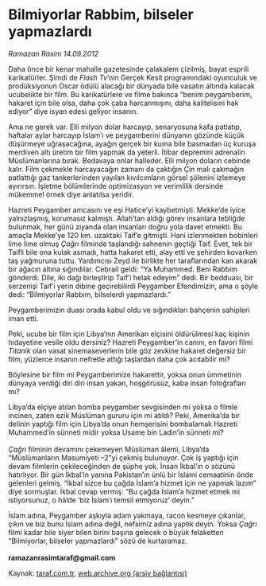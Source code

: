 # Bilmiyorlar Rabbim, bilseler yapmazlardı

*Ramazan Rasim 14.09.2012*

<div class="yazi"><p>Daha önce bir kenar mahalle gazetesinde çalakalem çizilmiş, bayat esprili karikatürler. Şimdi de <i>Flash Tv</i>’nin Gerçek Kesit programındaki oyunculuk ve prodüksiyonun Oscar ödülü alacağı bir dünyada bile vasatın altında kalacak ucubelikte bir film. Bu karikatürlere ve filme bakınca “benim peygamberim, hakaret için bile olsa, daha çok çaba harcanmışını, daha kalitelisini hak ediyor” diye isyan edesi geliyor insanın. </p>
<p>Ama ne gerek var. Elli milyon dolar harcayıp, senaryosuna kafa patlatıp, haftalar aylar harcayıp İslam’ı ve peygamberini dünyanın gözünde küçük düşürmeye uğraşacağına, ayağın gerçek bir kuma bile basmadan üç kuruşa merdiven altı üretim bir film yapmak da yeterli. İtibar depremini adrenalin Müslümanlarına bırak. Bedavaya onlar halleder. Elli milyon doların cebinde kalır. Film çekmekle harcayacağın zamanı da çaktığın Çin malı çakmağın patlattığı gaz tankerlerinden yayılan kıvılcımların görsel şölenini izlemeye ayırırsın. İşletme bölümlerinde optimizasyon ve verimlilik dersinde mükemmel örnek diye anlatılsa yeridir.</p>
<p>Hazreti Peygamber amcasını ve eşi Hatice’yi kaybetmişti. Mekke’de iyice yalnızlaşmış, korumasız kalmıştı. Allah’tan aldığı görev insanlara tebliğde bulunmak, her günü ziyanda olan insanları doğru yola davet etmekti. Bu amaçla Mekke’ye 120 km. uzaktaki Taif’e gitmişti. Hani izlenmekten bobinleri lime lime olmuş <i>Çağrı</i> filminde taşlandığı sahnenin geçtiği Taif. Evet, tek bir Taifli bile ona kulak asmadı, hatta hakaret etti, alay etti ve şehirden kovarken taş yağmuruna tuttu. Yardımcısı Zeyd ile birlikte her taraflarından kan akarak bir ağacın altına sığındılar. Cebrail geldi: “Ya Muhammed. Beni Rabbim gönderdi. Dile, iki dağı birleştirip Taif’i helak edeyim” dedi. Bir bedduası, bir serzenişi Taif’i yerin dibine geçirebilirdi Peygamber Efendimizin, ama o şöyle dedi: “Bilmiyorlar Rabbim, bilselerdi yapmazlardı.”</p>
<p>Peygamberimizin duası orada kabul oldu ve sığındıkları bahçenin sahipleri iman etti. </p>
<p>Peki, ucube bir film için Libya’nın Amerikan elçisini öldürülmesi kaç kişinin hidayetine vesile oldu dersiniz? Hazreti Peygamber’in canını, en favori filmi <i>Titanik</i> olan vasat sinemaseverlerin bile göz zevkine hakaret değersiz bir film, yüzlerce insanın nefretle attığı taşlardan daha çok acıtabilir mi?</p>
<p>Böylesine bir film mi Peygamberimize hakarettir, yoksa onun ümmetinin dünyaya verdiği diri diri insan yakan, hoşgörüsüz, kaba insan fotoğrafları mı? </p>
<p>Libya’da elçiye atılan bomba peygamber sevgisinden mi yoksa o filmle incinen, zaten ezik Müslüman gururu için mi atıldı? Peki, Amerika’da bir delinin yaptığı film için Libya’da onun hemşerisini bombalamak Hazreti Muhammed’in sünneti midir yoksa Usame bin Ladin’in sünneti mi?<br/><br/><i>Çağrı</i> filminin devamını çekemeyen Müslüman âlemi, Libya’da “Müslümanların Masumiyeti –2”yi çekmiş bulunuyor. Çok iş yaptığı için devam filmlerin çekileceğinden de şüphe yok. İnsan İkbal’in o sözünü hatırlıyor. Bir gün İkbal’in yanına Pakistan’ın ünlü bir İslami cemaatinin önde gelenleri gelmiş. “İkbal sizce bu çağda İslam’a hizmet için ne yapmak lazım” diye sormuşlar. İkbal cevap vermiş: “Bu çağda İslam’a hizmet etmek mi istiyorsunuz, o hâlde ‘biz İslam’ı temsil etmiyoruz’ deyin.”</p>
<p>İslam adına, Peygamber aşkıyla adam yakmaya, racon kesmeye çıkanlar, çıkın ve biz bunu İslam adına değil, nefsimiz adına yaptık deyin. Yoksa <i>Çağrı</i> filmi kadar bile siyer bilen birini başına gelecek o büyük felaketten “Bilmiyorlar, bilseler yapmazlardı” sözü de kurtaramaz.<br/><br/><strong>ramazanrasimtaraf@gmail.com</strong></p>
</div>

Kaynak: [taraf.com.tr](http://www.taraf.com.tr/ramazan-rasim/makale-bilmiyorlar-rabbim-bilseler-yapmazlardi.htm), [web.archive.org (arşiv bağlantısı)](http://web.archive.org/web/20131107110458/http://www.taraf.com.tr/ramazan-rasim/makale-bilmiyorlar-rabbim-bilseler-yapmazlardi.htm)
